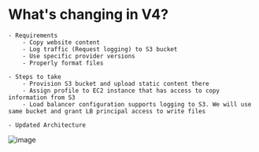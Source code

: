 # What's changing in V4?

    - Requirements
        - Copy website content
        - Log traffic (Request logging) to S3 bucket
        - Use specific provider versions
        - Properly format files

    - Steps to take
        - Provision S3 bucket and upload static content there
        - Assign profile to EC2 instance that has access to copy information from S3
        - Load balancer configuration supports logging to S3. We will use same bucket and grant LB principal access to write files

    - Updated Architecture
    
![image](https://github.com/niravmsoni/terraform-getting-started/assets/6556021/986ab762-3989-4dea-af9b-2a81e594c287)

